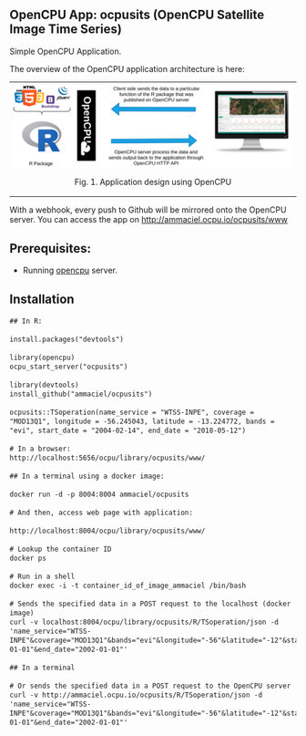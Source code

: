 OpenCPU App: ocpusits (OpenCPU Satellite Image Time Series)
------------------

Simple OpenCPU Application. 

The overview of the OpenCPU application architecture is here:

<table width="700" border="0">
<tr>
<td align="center" valign="center">
<img src="inst/extdata/figures/opencpu-design.png" alt="Fig. 1. Application design using OpenCPU" />
<p class="caption">
Fig. 1. Application design using OpenCPU
</p>
</td>
</tr>
</table>

With a webhook, every push to Github will be mirrored onto the OpenCPU server. You can access the app on http://ammaciel.ocpu.io/ocpusits/www


## Prerequisites:

- Running [opencpu](https://www.opencpu.org/) server.

## Installation

    ## In R:

    install.packages("devtools")

    library(opencpu)
    ocpu_start_server("ocpusits")

    library(devtools)
    install_github("ammaciel/ocpusits")

    ocpusits::TSoperation(name_service = "WTSS-INPE", coverage = "MOD13Q1", longitude = -56.245043, latitude = -13.224772, bands = "evi", start_date = "2004-02-14", end_date = "2018-05-12")
    
    # In a browser:
    http://localhost:5656/ocpu/library/ocpusits/www/

    ## In a terminal using a docker image:
    
    docker run -d -p 8004:8004 ammaciel/ocpusits

    # And then, access web page with application:
    
    http://localhost:8004/ocpu/library/ocpusits/www/

    # Lookup the container ID
    docker ps

    # Run in a shell
    docker exec -i -t container_id_of_image_ammaciel /bin/bash

    # Sends the specified data in a POST request to the localhost (docker image)
    curl -v localhost:8004/ocpu/library/ocpusits/R/TSoperation/json -d 'name_service="WTSS-INPE"&coverage="MOD13Q1"&bands="evi"&longitude="-56"&latitude="-12"&start_date="2001-01-01"&end_date="2002-01-01"'

    ## In a terminal 
    
    # Or sends the specified data in a POST request to the OpenCPU server
    curl -v http://ammaciel.ocpu.io/ocpusits/R/TSoperation/json -d 'name_service="WTSS-INPE"&coverage="MOD13Q1"&bands="evi"&longitude="-56"&latitude="-12"&start_date="2001-01-01"&end_date="2002-01-01"'


  
    
